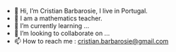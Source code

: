 - 👋 Hi, I’m Cristian Barbarosie, I live in Portugal.
- 👀 I am a mathematics teacher.
- 🌱 I’m currently learning ...
- 💞️ I’m looking to collaborate on ...
- 📫 How to reach me : cristian.barbarosie@gmail.com

<!---
cristian-barbarosie/cristian-barbarosie is a ✨ special ✨ repository because its `README.md` (this file) appears on your GitHub profile.
You can click the Preview link to take a look at your changes.
--->
